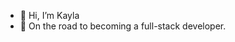 - 👋 Hi, I’m Kayla
- 🌱 On the road to becoming a full-stack developer.

<!---
kaykaym01/kaykaym01 is a ✨ special ✨ repository because its `README.md` (this file) appears on your GitHub profile.
You can click the Preview link to take a look at your changes.
--->
